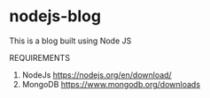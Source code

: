 # nodejs-blog

This is a blog built using Node JS

REQUIREMENTS

1. NodeJs https://nodejs.org/en/download/
2. MongoDB https://www.mongodb.org/downloads
